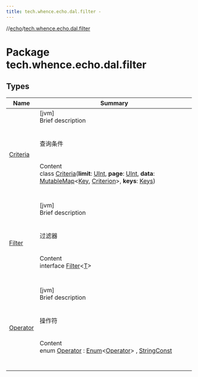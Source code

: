 ```yaml
---
title: tech.whence.echo.dal.filter -
---
```

//[echo](../index.md)/[tech.whence.echo.dal.filter](index.md)



# Package tech.whence.echo.dal.filter  


## Types  
  
|  Name|  Summary| 
|---|---|
| [Criteria](-criteria/index.md)| [jvm]  <br>Brief description  <br><br><br>查询条件<br><br>  <br>Content  <br>class [Criteria](-criteria/index.md)(**limit**: [UInt](https://kotlinlang.org/api/latest/jvm/stdlib/kotlin/-u-int/index.html), **page**: [UInt](https://kotlinlang.org/api/latest/jvm/stdlib/kotlin/-u-int/index.html), **data**: [MutableMap](https://kotlinlang.org/api/latest/jvm/stdlib/kotlin.collections/-mutable-map/index.html)<[Key](../tech.whence.echo.dal.schema.key/-key/index.md), [Criterion](../tech.whence.echo.rpc.request.search.criterion/-criterion/index.md)>, **keys**: [Keys](../tech.whence.echo.dal.schema.key/-keys/index.md))  <br><br><br>
| [Filter](-filter/index.md)| [jvm]  <br>Brief description  <br><br><br>过滤器<br><br>  <br>Content  <br>interface [Filter](-filter/index.md)<[T](-filter/index.md)>  <br><br><br>
| [Operator](-operator/index.md)| [jvm]  <br>Brief description  <br><br><br>操作符<br><br>  <br>Content  <br>enum [Operator](-operator/index.md) : [Enum](https://kotlinlang.org/api/latest/jvm/stdlib/kotlin/-enum/index.html)<[Operator](-operator/index.md)> , [StringConst](../tech.whence.echo.container.constant/-string-const/index.md)  <br><br><br>


